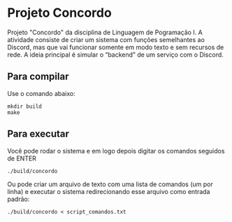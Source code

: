 # Projeto Concordo

Projeto "Concordo" da disciplina de Linguagem de Pogramação I.
A atividade consiste de criar um sistema com funções semelhantes ao Discord, mas que vai funcionar somente em modo texto e sem recursos de rede.
A ideia principal é simular o “backend” de um serviço com o Discord.

## Para compilar

Use o comando abaixo:

```console
mkdir build
make
```

## Para executar

Você pode rodar o sistema e em logo depois digitar os comandos seguidos de ENTER

```console
./build/concordo
```

Ou pode criar um arquivo de texto com uma lista de comandos (um por linha) e executar o sistema redirecionando esse arquivo como entrada padrão:

```console
./build/concordo < script_comandos.txt
```
